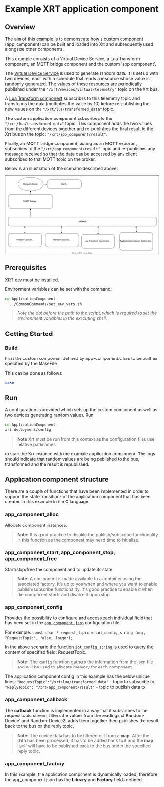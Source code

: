 # Example XRT application component

## Overview

The aim of this example is to demonstrate how a custom component (app_component) can be built and loaded into Xrt and subsequently used alongside other components.

This example consists of a Virtual Device Service, a Lua Transform component, an MQTT bridge component and the custom 'app component'.

The [Virtual Device Service](https://docs.iotechsys.com/edge-xrt20/device-service-components/virtual-device-service-component.html) is used to generate random data. It is set up with two devices, each with a schedule that reads a resource whose value is randomly generated. The values of these resources are periodically published under the `"/xrt/devices/virtual/telemetry"` topic on the Xrt bus.

A [Lua Transform component](https://docs.iotechsys.com/edge-xrt20/transform-components/lua-transform-component.html) subscribes to this telemetry topic and transforms the data (multiplies the value by 10) before re-publishing the new values on the `"/xrt/lua/transformed_data"` topic.

The custom application component subscribes to the `"/xrt/lua/transformed_data"` topic. This component adds the two values from the different devices together and re-publishes the final result to the Xrt bus on the topic: `"/xrt/app_component/result"`.

Finally, an MQTT bridge component, acting as an MQTT exporter, subscribes to the `"/xrt/app_component/result"` topic and re-publishes any message received so that the data can be accessed by any client subscribed to that MQTT topic on the broker.

Below is an illustration of the scenario described above:

![XRT application component example illustration](Application_Component.drawio.svg)

## Prerequisites

XRT dev must be installed.

Environment variables can be set with the command:

```bash
cd ApplicationComponent
. ../CommonCommands/set_env_vars.sh
```

> _Note the dot before the path to the script, which is required to set the environment variables in the executing shell._

## Getting Started

### Build

First the custom component defined by app-component.c has to be built as specified by the MakeFile

This can be done as follows:

```bash
make
```

## Run

A configuration is provided which sets up the custom component as well as two devices generating random values. Run

```bash
cd ApplicationComponent
xrt deployment/config
```

> **Note** Xrt must be run from this context as the configuration files use relative pathnames

to start the Xrt instance with the example application component.
The logs should indicate that random values are being published to the bus, transformed and the result is republished.

## Application component structure

There are a couple of functions that have been implemented in order to support the state transitions of the application component that has been created in this example in the C language.

### app_component_alloc

Allocate component instances.

> **Note:** It is good practice to disable the publish/subscribe functionality in this function as the component may need time to initialize.

### app_component_start, app_component_stop, app_component_free

Start/stop/free the component and to update its state.

> **Note:** A component is made available to a container using the associated factory. It's up to you when and where you want to enable publish/subscribe functionality. It's good practice to enable it when the component starts and disable it upon stop.

### app_component_config

Provides the possibility to configure and access each individual field that has been set in the [`app_component.json`](../deployment/config/app_component.json) configuration file.

For example:
`const char * request_topic = iot_config_string (map, "RequestTopic", false, logger);`

In the above scenario the function `iot_config_string` is used to query the content of specified field: RequestTopic.

> **Note:** The `config` function gathers the information from the json file and will be used to allocate memory for each component.

The application component config in this example has the below unique lines:
`"RequestTopic":"/xrt/lua/transformed_data"` - topic to subscribe to
`"ReplyTopic": "/xrt/app_component/result"` - topic to publish data to

### app_component_callback

The **callback** function is implemented in a way that it subscribes to the request topic stream, filters the values from the readings of Random-Device1 and Random-Device2, adds them together then publishes the result back to the bus on the reply topic.

> **Note:** The device data has to be filtered out from a **map**. After the data has been processed, it has to be added back to it and the **map** itself will have to be published back to the bus under the specified reply topic.

### app_component_factory

In this example, the application component is dynamically loaded, therefore the app_component.json has the **Library** and **Factory** fields defined.
